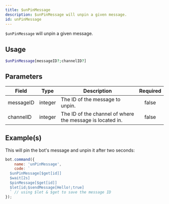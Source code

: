 ```yaml
---
title: $unPinMessage
description: $unPinMessage will unpin a given message.
id: unPinMessage
---
```


`$unPinMessage` will unpin a given message.

## Usage

```php
$unPinMessage[messageID?;channelID?]
```

## Parameters

| Field     | Type    | Description                                               | Required |
| --------- | ------- | --------------------------------------------------------- | :------: |
| messageID | integer | The ID of the message to unpin.                           |  false   |
| channelID | integer | The ID of the channel of where the message is located in. |  false   |

## Example(s)

This will pin the bot's message and unpin it after two seconds:

```javascript
bot.command({
    name: 'unPinMessage',
    code: `
  $unPinMessage[$get[id]]
  $wait[2s]
  $pinMessage[$get[id]]
  $let[id;$sendMessage[Hello!;true]
  ` // using $let & $get to save the message ID
});
```